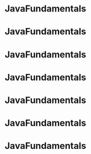 # JavaFundamentals
# JavaFundamentals
# JavaFundamentals
# JavaFundamentals
# JavaFundamentals
# JavaFundamentals
# JavaFundamentals

